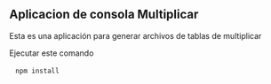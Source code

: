 ## Aplicacion de consola Multiplicar

Esta es una aplicación para generar archivos de tablas de multiplicar

Ejecutar este comando

` ` `
npm install
` ` `
